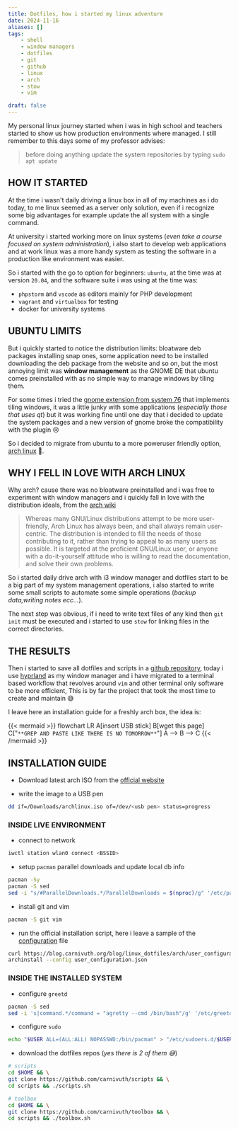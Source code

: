 ```yaml
---
title: Dotfiles, how i started my linux adventure
date: 2024-11-16
aliases: []
tags:
    - shell
    - window managers
    - dotfiles
    - git
    - github
    - linux
    - arch
    - stow
    - vim

draft: false
---
```


My personal linux journey started when i was in high school and teachers started to show us how production environments where managed. I still remember to this days some of my professor advises:

> before doing anything update the system repositories by typing `sudo apt update`

## HOW IT STARTED

At the time i wasn't daily driving a linux box in all of my machines as i do today, to me linux seemed as a server only solution, even if i recognize some big advantages for example update the all system with a single command.

At university i started working more on linux systems (*even take a course focused on system administration*), i also start to develop web applications and at work linux was a more handy system as testing the software in a production like environment was easier.

So i started with the go to option for beginners: `ubuntu`, at the time was at version `20.04`, and the software suite i was using at the time was:

- `phpstorm` and `vscode` as editors mainly for PHP development
- `vagrant` and `virtualbox` for testing
- docker for university systems

## UBUNTU LIMITS

But i quickly started to notice the distribution limits: bloatware deb packages installing snap ones, some application need to be installed downloading the deb package from the website and so on, but the most annoying limit was **window management** as the GNOME DE that ubuntu comes preinstalled with as no simple way to manage windows by tiling them.

For some times i tried the [gnome extension from system 76](https://github.com/pop-os/shell) that implements tiling windows, it was a little junky with some applications (*especially those that uses qt*) but it was working fine until one day that i decided to update the system packages and a new version of gnome broke the compatibility with the plugin 😢

So i decided to migrate from ubuntu to a more poweruser friendly option, [arch linux](https://archlinux.org/) 💪.

## WHY I FELL IN LOVE WITH ARCH LINUX

Why arch? cause there was no bloatware preinstalled and i was free to experiment with window managers and i quickly fall in love with the distribution ideals, from the [arch wiki](https://wiki.archlinux.org/title/Arch_Linux#User_centrality)

> Whereas many GNU/Linux distributions attempt to be more user-friendly, Arch Linux has always been, and shall always remain user-centric. The distribution is intended to fill the needs of those contributing to it, rather than trying to appeal to as many users as possible. It is targeted at the proficient GNU/Linux user, or anyone with a do-it-yourself attitude who is willing to read the documentation, and solve their own problems.

So i started daily drive arch with i3 window manager and dotfiles start to be a big part of my system management operations, i also started to write some small scripts to automate some simple operations (*backup data,writing notes ecc...*).

The next step was obvious, if i need to write text files of any kind then `git init` must be executed and i started to use `stow` for linking files in the correct directories.

## THE RESULTS

Then i started to save all dotfiles and scripts in a  [github repository](https://github.com/carnivuth/scripts), today i use [hyprland](https://hyprland.org/) as my window manager and i have migrated to a terminal based workflow that revolves around `vim` and other terminal only software to be more efficient, This is by far the project that took the most time to create and maintain  😅

I leave here an installation guide for a freshly arch box, the idea is:

{{< mermaid >}}
flowchart LR
A[insert USB stick]
B[wget this page]
C["`**GREP AND PASTE LIKE THERE IS NO TOMORROW**`"]
A --> B --> C
{{< /mermaid >}}

## INSTALLATION GUIDE

- Download latest arch  ISO from the [official website](https://archlinux.org/download/)

- write the image to a USB pen

```bash
dd if=/Downloads/archlinux.iso of=/dev/<usb pen> status=progress
```

### INSIDE LIVE ENVIRONMENT

- connect to network

```bash
iwctl station wlan0 connect <BSSID>
```

- setup `pacman` parallel downloads and update local db info

```bash
pacman -Sy
pacman -S sed
sed -i "s/#ParallelDownloads.*/ParallelDownloads = $(nproc)/g" '/etc/pacman.conf'
```

- install git and vim

```bash
pacman -S git vim
```

- run the official installation script, here i leave a sample of the [configuration](arch/user_configuration.json) file

```bash
curl https://blog.carnivuth.org/blog/linux_dotfiles/arch/user_configuration.json > user_configuration.json
archinstall --config user_configuration.json
```

### INSIDE THE INSTALLED SYSTEM

- configure `greetd`

```bash
pacman -S sed
sed -i 's|command.*/command = "agretty --cmd /bin/bash"/g' '/etc/greetd/config.toml'
```

- configure `sudo`

```bash
echo "$USER ALL=(ALL:ALL) NOPASSWD:/bin/pacman" > "/etc/sudoers.d/$USER"
```

- download the dotfiles repos (*yes there is 2 of them 😅*)

```bash
# scripts
cd $HOME && \
git clone https://github.com/carnivuth/scripts && \
cd scripts && ./scripts.sh

# toolbox
cd $HOME && \
git clone https://github.com/carnivuth/toolbox && \
cd scripts && ./toolbox.sh
```
